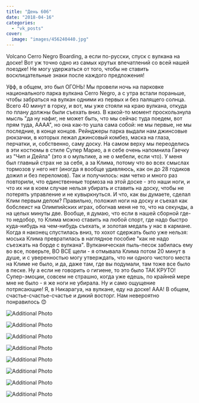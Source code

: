 ```yaml
---
title: "День 606"
date: "2018-04-16"
categories: 
  - "vk_posts"
cover:
  image: "images/456240440.jpg"
---
```


Volcano Cerro Negro Boarding, а если по-русски, спуск с вулкана на доске! Вот уж точно одно из самых крутых впечатлений со всей нашей поездке! Не могу удержаться от того, чтобы не ставить восклицательные знаки после каждого предложения!

<!--more-->

Уфф, в общем, это был ОГОНЬ! Мы провели ночь на парковке национального парка вулкана Cerro Negro, а с утра встали пораньше, чтобы забраться на вулкан одними из первых и без палящего солнца. Всего 40 минут в горку, и вот, мы уже стояли на краю вулкана, откуда по плану должны были съехать вниз. В какой-то момент проскользнула мысль "да ну нафиг, не может быть, что мы сейчас туда поедем, вот прям туда, АААА", но она как-то ушла сама собой: не мы первые, не мы последние, в конце концов. Рейнджеры парка выдали нам джинсовые рюкзачки, в которых лежал джинсовый комбез, маска на глаза, перчатки, и, собственно, саму доску. На самом верху мы переоделись в эти костюмы в стиле Супер Марио, а я себе очень напомнила Гаечку из "Чип и Дейла" (это я о мультике, а не о мебели, если что). У меня был главный страх не за себя, а за Клима, потому что во всех смыслах тормозов у него нет (иногда я вообще удивляюсь, как он до 28 годиков дожил и без переломов). Так и получилось: нам четко и много раз повторили, что единственные тормоза на этой доске - это наши ноги, и что их ни в коем случае нельзя убирать и ставить на доску, чтобы не потерять управление и не кувыркнуться. И что, как вы думаете, сделал Клим первым делом? Правильно, положил ноги на доску и съехал как бобслеист на Олимпийских играх, обогнав меня не то, что на секунды, а на целых минуты две. Вообще, я думаю, что если в нашей сборной где-то недобор, то Клима можно ставить на любой спорт, где надо быстро куда-нибудь на чем-нибудь съехать, и золотая медаль у нас в кармане. Когда я наконец спустилась вниз, то хохот сдержать было уже нельзя: моська Клима превратилась в наглядное пособие "как не надо съезжать на борде с вулкана". Вулканическая пыль-песок забилась ему во все, поверьте, ВО ВСЕ щели - я отмывала Клима потом 20 минут в душе, и с уверенностью могу утверждать, что ни одного чистого места на Климе не было, и да, даже там, где вы подумали, там тоже все было в песке. Ну а если не говорить о гигиене, то это было ТАК КРУТО! Супер-эмоции, совсем не страшно, когда уже едешь, по крайней мере мне не было - я же ноги не убирала. Ну и само ощущение потрясающие! Я, в Никарагуа, на вулкане, еду на доске! ААА! В общем, счастье-счастье-счастье и дикий восторг. Нам невероятно понравилось 😊

![Additional Photo](https://vodpop.ru/wp-content/uploads/2023/07/456240441.jpg)

![Additional Photo](https://vodpop.ru/wp-content/uploads/2023/07/456240442.jpg)

![Additional Photo](https://vodpop.ru/wp-content/uploads/2023/07/456240443.jpg)

![Additional Photo](https://vodpop.ru/wp-content/uploads/2023/07/456240444.jpg)

![Additional Photo](https://vodpop.ru/wp-content/uploads/2023/07/456240445.jpg)

![Additional Photo](https://vodpop.ru/wp-content/uploads/2023/07/456240446.jpg)

![Additional Photo](https://vodpop.ru/wp-content/uploads/2023/07/456240447.jpg)

![Additional Photo](https://vodpop.ru/wp-content/uploads/2023/07/456240448.jpg)
